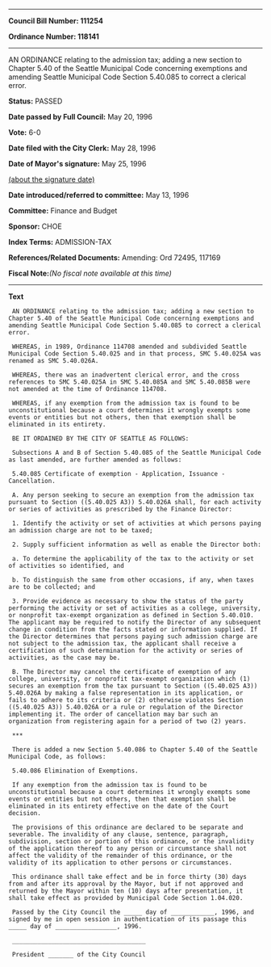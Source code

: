 

********

**Council Bill Number: 111254**
   
**Ordinance Number: 118141**
********

 AN ORDINANCE relating to the admission tax; adding a new section to Chapter 5.40 of the Seattle Municipal Code concerning exemptions and amending Seattle Municipal Code Section 5.40.085 to correct a clerical error.

**Status:** PASSED
   
**Date passed by Full Council:** May 20, 1996
   
**Vote:** 6-0
   
**Date filed with the City Clerk:** May 28, 1996
   
**Date of Mayor's signature:** May 25, 1996
   
[(about the signature date)](/~public/approvaldate.htm)
   
   
   
**Date introduced/referred to committee:** May 13, 1996
   
**Committee:** Finance and Budget
   
**Sponsor:** CHOE
   
   
**Index Terms:** ADMISSION-TAX

**References/Related Documents:** Amending: Ord 72495, 117169

**Fiscal Note:**_(No fiscal note available at this time)_

********

**Text**
   
```
 AN ORDINANCE relating to the admission tax; adding a new section to Chapter 5.40 of the Seattle Municipal Code concerning exemptions and amending Seattle Municipal Code Section 5.40.085 to correct a clerical error.

 WHEREAS, in 1989, Ordinance 114708 amended and subdivided Seattle Municipal Code Section 5.40.025 and in that process, SMC 5.40.025A was renamed as SMC 5.40.026A.

 WHEREAS, there was an inadvertent clerical error, and the cross references to SMC 5.40.025A in SMC 5.40.085A and SMC 5.40.085B were not amended at the time of Ordinance 114708.

 WHEREAS, if any exemption from the admission tax is found to be unconstitutional because a court determines it wrongly exempts some events or entities but not others, then that exemption shall be eliminated in its entirety.

 BE IT ORDAINED BY THE CITY OF SEATTLE AS FOLLOWS:

 Subsections A and B of Section 5.40.085 of the Seattle Municipal Code as last amended, are further amended as follows:

 5.40.085 Certificate of exemption - Application, Issuance - Cancellation.

 A. Any person seeking to secure an exemption from the admission tax pursuant to Section ((5.40.025 A3)) 5.40.026A shall, for each activity or series of activities as prescribed by the Finance Director:

 1. Identify the activity or set of activities at which persons paying an admission charge are not to be taxed;

 2. Supply sufficient information as well as enable the Director both:

 a. To determine the applicability of the tax to the activity or set of activities so identified, and

 b. To distinguish the same from other occasions, if any, when taxes are to be collected; and

 3. Provide evidence as necessary to show the status of the party performing the activity or set of activities as a college, university, or nonprofit tax-exempt organization as defined in Section 5.40.010. The applicant may be required to notify the Director of any subsequent change in condition from the facts stated or information supplied. If the Director determines that persons paying such admission charge are not subject to the admission tax, the applicant shall receive a certification of such determination for the activity or series of activities, as the case may be.

 B. The Director may cancel the certificate of exemption of any college, university, or nonprofit tax-exempt organization which (1) secures an exemption from the tax pursuant to Section ((5.40.025 A3)) 5.40.026A by making a false representation in its application, or fails to adhere to its criteria or (2) otherwise violates Section ((5.40.025 A3)) 5.40.026A or a rule or regulation of the Director implementing it. The order of cancellation may bar such an organization from registering again for a period of two (2) years.

 ***

 There is added a new Section 5.40.086 to Chapter 5.40 of the Seattle Municipal Code, as follows:

 5.40.086 Elimination of Exemptions.

 If any exemption from the admission tax is found to be unconstitutional because a court determines it wrongly exempts some events or entities but not others, then that exemption shall be eliminated in its entirety effective on the date of the Court decision.

 The provisions of this ordinance are declared to be separate and severable. The invalidity of any clause, sentence, paragraph, subdivision, section or portion of this ordinance, or the invalidity of the application thereof to any person or circumstance shall not affect the validity of the remainder of this ordinance, or the validity of its application to other persons or circumstances.

 This ordinance shall take effect and be in force thirty (30) days from and after its approval by the Mayor, but if not approved and returned by the Mayor within ten (10) days after presentation, it shall take effect as provided by Municipal Code Section 1.04.020.

 Passed by the City Council the _____ day of ____________, 1996, and signed by me in open session in authentication of its passage this _____ day of _________________, 1996.

 _____________________________________

 President _______ of the City Council

```
